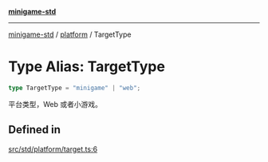 [**minigame-std**](../../../README.md)

***

[minigame-std](../../../README.md) / [platform](../README.md) / TargetType

# Type Alias: TargetType

```ts
type TargetType = "minigame" | "web";
```

平台类型，Web 或者小游戏。

## Defined in

[src/std/platform/target.ts:6](https://github.com/JiangJie/minigame-std/blob/eeac001add8ab13d21bab6e48cf53f07cd0a9aad/src/std/platform/target.ts#L6)
